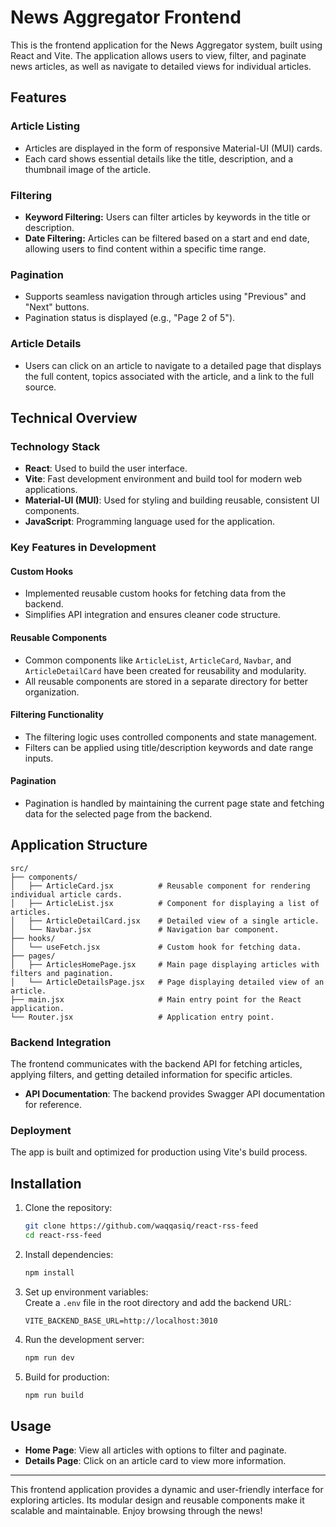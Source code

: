 
# News Aggregator Frontend  

This is the frontend application for the News Aggregator system, built using React and Vite. The application allows users to view, filter, and paginate news articles, as well as navigate to detailed views for individual articles.  

## Features  

### Article Listing
- Articles are displayed in the form of responsive Material-UI (MUI) cards.  
- Each card shows essential details like the title, description, and a thumbnail image of the article.  

### Filtering  
- **Keyword Filtering:** Users can filter articles by keywords in the title or description.  
- **Date Filtering:** Articles can be filtered based on a start and end date, allowing users to find content within a specific time range.  

### Pagination  
- Supports seamless navigation through articles using "Previous" and "Next" buttons.  
- Pagination status is displayed (e.g., "Page 2 of 5").  

### Article Details  
- Users can click on an article to navigate to a detailed page that displays the full content, topics associated with the article, and a link to the full source.  

## Technical Overview  

### Technology Stack  
- **React**: Used to build the user interface.  
- **Vite**: Fast development environment and build tool for modern web applications.  
- **Material-UI (MUI)**: Used for styling and building reusable, consistent UI components.  
- **JavaScript**: Programming language used for the application.  

### Key Features in Development  

#### Custom Hooks  
- Implemented reusable custom hooks for fetching data from the backend.  
- Simplifies API integration and ensures cleaner code structure.  

#### Reusable Components  
- Common components like `ArticleList`, `ArticleCard`, `Navbar`, and `ArticleDetailCard` have been created for reusability and modularity.  
- All reusable components are stored in a separate directory for better organization.  

#### Filtering Functionality  
- The filtering logic uses controlled components and state management.  
- Filters can be applied using title/description keywords and date range inputs.  

#### Pagination  
- Pagination is handled by maintaining the current page state and fetching data for the selected page from the backend.  

## Application Structure  

```
src/
├── components/
│   ├── ArticleCard.jsx          # Reusable component for rendering individual article cards.
│   ├── ArticleList.jsx          # Component for displaying a list of articles.
│   ├── ArticleDetailCard.jsx    # Detailed view of a single article.
│   └── Navbar.jsx               # Navigation bar component.
├── hooks/
│   └── useFetch.jsx             # Custom hook for fetching data.
├── pages/
│   ├── ArticlesHomePage.jsx     # Main page displaying articles with filters and pagination.
│   └── ArticleDetailsPage.jsx   # Page displaying detailed view of an article.
├── main.jsx                     # Main entry point for the React application.
└── Router.jsx                   # Application entry point.
```

### Backend Integration  
The frontend communicates with the backend API for fetching articles, applying filters, and getting detailed information for specific articles.  

- **API Documentation**: The backend provides Swagger API documentation for reference.  

### Deployment  
The app is built and optimized for production using Vite's build process.  

## Installation  

1. Clone the repository:  
   ```bash  
   git clone https://github.com/waqqasiq/react-rss-feed
   cd react-rss-feed
   ```  

2. Install dependencies:  
   ```bash  
   npm install
   ```  

3. Set up environment variables:  
   Create a `.env` file in the root directory and add the backend URL:  
   ```env  
   VITE_BACKEND_BASE_URL=http://localhost:3010
   ```  

4. Run the development server:  
   ```bash  
   npm run dev
   ```  

5. Build for production:  
   ```bash  
   npm run build
   ```  


## Usage  
- **Home Page**: View all articles with options to filter and paginate.  
- **Details Page**: Click on an article card to view more information.  

---

This frontend application provides a dynamic and user-friendly interface for exploring articles. Its modular design and reusable components make it scalable and maintainable. Enjoy browsing through the news!
